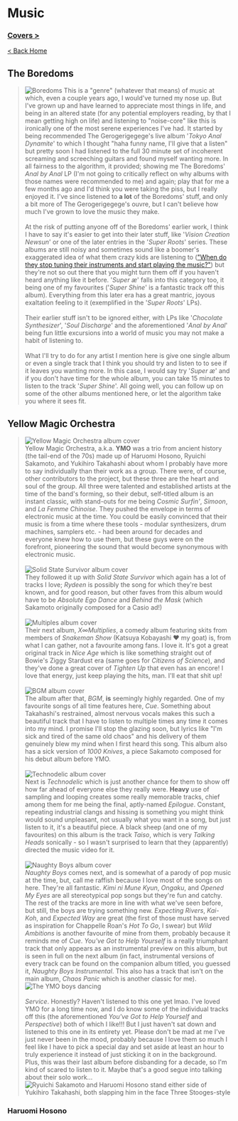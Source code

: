 # Music

### [Covers >](./covers)

[< Back Home](/)

## The Boredoms

> ![Boredoms](../../images/boredoms-collage.png) This is a "genre" (whatever that means) of music at which, even a couple years ago, I would've turned my nose up. But I've grown up and have learned to appreciate most things in life, and being in an altered state (for any potential employers reading, by that I mean getting high on life) and listening to "noise-core" like this is ironically one of the most serene experiences I've had. It started by being recommended The Gerogerigegege's live album '_Tokyo Anal Dynamite_' to which I thought "haha funny name, I'll give that a listen" but pretty soon I had listened to the full 30 minute set of incoherent screaming and screeching guitars and found myself wanting more. In all fairness to the algorithm, it provided; showing me The Boredoms' _Anal by Anal_ LP (I'm not going to critically reflect on why albums with those names were recommended to me) and again; play that for me a few months ago and I'd think you were taking the piss, but I really enjoyed it. I've since listened to **a lot** of the Boredoms' stuff, and only a bit more of The Gerogerigegege's ouvre, but I can't believe how much I've grown to love the music they make. <br><br> At the risk of putting anyone off of the Boredoms' earlier work, I think I have to say it's easier to get into their later stuff, like '_Vision Creation Newsun_' or one of the later entries in the '_Super Roots_' series. These albums are still noisy and sometimes sound like a boomer's exaggerated idea of what them crazy kids are listening to (["When do they stop tuning their instruments and start playing the music?"](https://youtu.be/EKuAsndvxvs?si=-dlUM_OgwGSRnw_4&t=22)) but they're not so out there that you might turn them off if you haven't heard anything like it before. '_Super æ_' falls into this category too, it being one of my favourites ('_Super Shine_' is a fantastic track off this album). Everything from this later era has a great mantric, joyous exaltation feeling to it (exemplified in the '_Super Roots_' LPs). <br><br> Their earlier stuff isn't to be ignored either, with LPs like '_Chocolate Synthesizer_', '_Soul Discharge_' and the aforementioned '_Anal by Anal_' being fun little excursions into a world of music you may not make a habit of listening to. <br><br> What I'll try to do for any artist I mention here is give one single album or even a single track that I think you should try and listen to to see if it leaves you wanting more. In this case, I would say try '_Super æ_' and if you don't have time for the whole album, you can take 15 minutes to listen to the track '_Super Shine_'. All going well, you can follow up on some of the other albums mentioned here, or let the algorithm take you where it sees fit.

## Yellow Magic Orchestra

> ![Yellow Magic Orchestra album cover](../../images/ymo-ymo.jpg)<br>Yellow Magic Orchestra, a.k.a. **YMO** was a trio from ancient history (the tail-end of the 70s) made up of Haruomi Hosono, Ryuichi Sakamoto, and Yukihiro Takahashi about whom I probably have more to say individually than their work as a group. There were, of course, other contributors to the project, but these three are the heart and soul of the group. All three were talented and established artists at the time of the band's forming, so their debut, self-titled album is an instant classic, with stand-outs for me being _Cosmic Surfin'_, _Simoon_, and _La Femme Chinoise_. They pushed the envelope in terms of electronic music at the time. You could be easily convinced that their music is from a time where these tools - modular synthesizers, drum machines, samplers etc. - had been around for decades and everyone knew how to use them, but these guys were on the forefront, pioneering the sound that would become synonymous with electronic music.<br><br>![Solid State Survivor album cover](../../images/ymo-sss.png)<br>They followed it up with _Solid State Survivor_ which again has a lot of tracks I love; _Rydeen_ is possibly the song for which they're best known, and for good reason, but other faves from this album would have to be _Absolute Ego Dance_ and _Behind the Mask_ (which Sakamoto originally composed for a Casio ad!)<br><br>![Multiples album cover](../../images/ymo-multiples.jpg)<br>Their next album, _X∞Multiplies_, a comedy album featuring skits from members of _Snakeman Show_ (Katsuya Kobayashi ❤ my goat) is, from what I can gather, not a favourite among fans. I love it. It's got a great original track in _Nice Age_ which is like something straight out of Bowie's Ziggy Stardust era (same goes for _Citizens of Science_), and they've done a great cover of _Tighten Up_ that even has an encore! I love that energy, just keep playing the hits, man. I'll eat that shit up!<br><br>![BGM album cover](../../images/ymo-bgm.jpg)<br>The album after that, _BGM_, **is** seemingly highly regarded. One of my favourite songs of all time features here, _Cue_. Something about Takahashi's restrained, almost nervous vocals makes this such a beautiful track that I have to listen to multiple times any time it comes into my mind. I promise I'll stop the glazing soon, but lyrics like "I'm sick and tired of the same old chaos" and his delivery of them genuinely blew my mind when I first heard this song. This album also has a sick version of _1000 Knives_, a piece Sakamoto composed for his debut album before YMO.<br><br>![Technodelic album cover](../../images/ymo-technodelic.jpg)<br>Next is _Technodelic_ which is just another chance for them to show off how far ahead of everyone else they really were. **Heavy** use of sampling and looping creates some really memorable tracks, chief among them for me being the final, aptly-named _Epilogue_. Constant, repeating industrial clangs and hissing is something you might think would sound unpleasant, not usually what you want in a song, but just listen to it, it's a beautiful piece. A black sheep (and one of my favourites) on this album is the track _Taiso_, which is very _Talking Heads_ sonically - so I wasn't surprised to learn that they (apparently) directed the music video for it.<br><br>![Naughty Boys album cover](../../images/ymo-naughty-boys.jpg)<br>_Naughty Boys_ comes next, and is somewhat of a parody of pop music at the time, but, call me raffish because I love most of the songs on here. They're all fantastic. _Kimi ni Mune Kyun_, _Ongaku_, and _Opened My Eyes_ are all stereotypical pop songs but they're fun and catchy. The rest of the tracks are more in line with what we've seen before, but still, the boys are trying something new. _Expecting Rivers_, _Kai-Koh_, and _Expected Way_ are great (the first of those must have served as inspiration for Chappelle Roan's _Hot To Go_, I swear) but _Wild Ambitions_ is another favourite of mine from them, probably because it reminds me of _Cue_. _You've Got to Help Yourself_ is a really triumphant track that only appears as an instrumental preview on this album, but is seen in full on the next album (in fact, instrumental versions of every track can be found on the companion album titled, you guessed it, _Naughty Boys Instrumental_. This also has a track that isn't on the main album, _Chaos Panic_ which is another classic for me).<br>![The YMO boys dancing](../../images/ymo-goofy.gif)<br><br>_Service_. Honestly? Haven't listened to this one yet lmao. I've loved YMO for a long time now, and I do know some of the individual tracks off this (the aforementioned _You've Got to Help Yourself_ and _Perspective_) both of which I like!!! But I just haven't sat down and listened to this one in its entirety yet. Please don't be mad at me I've just never been in the mood, probably because I love them so much I feel like I have to pick a special day and set aside at least an hour to truly experience it instead of just sticking it on in the background. Plus, this was their last album before disbanding for a decade, so I'm kind of scared to listen to it. Maybe that's a good segue into talking about their solo work...<br>![Ryuichi Sakamoto and Haruomi Hosono stand either side of Yukihiro Takahashi, both slapping him in the face Three Stooges-style](../../images/ymo-stooges.gif)

### Haruomi Hosono